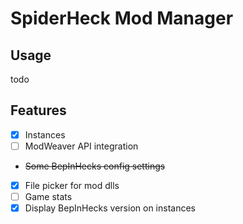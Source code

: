 # SpiderHeck Mod Manager

## Usage
todo

## Features
* [x] Instances
* [ ] ModWeaver API integration
* ~~Some BepInHecks config settings~~
* [x] File picker for mod dlls
* [ ] Game stats
* [x] Display BepInHecks version on instances
